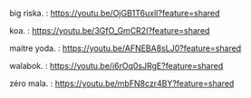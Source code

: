 big riska. : https://youtu.be/OjGB1T6uxlI?feature=shared

koa. : https://youtu.be/3GfO_GmCR2I?feature=shared

maitre yoda. : https://youtu.be/AFNEBA8sLJ0?feature=shared

walabok. : https://youtu.be/i6rOq0sJRgE?feature=shared

zéro mala. : https://youtu.be/mbFN8czr4BY?feature=shared
